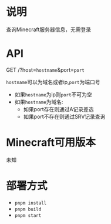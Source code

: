 # 说明
查询Minecraft服务器信息，无需登录

# API

GET /?host=`hostname`&port=`port`

`hostname`可以为域名或者ip,`port`为端口号

 - 如果`hostname`为ip则`port`不可为空
 - 如果`hostname`为域名:
   - 如果port存在则通过A记录差选
   - 如果port不存在则通过SRV记录查询

# Minecraft可用版本

未知

# 部署方式

 - `pnpm install`
 - `pnpm build`
 - `pnpm start`